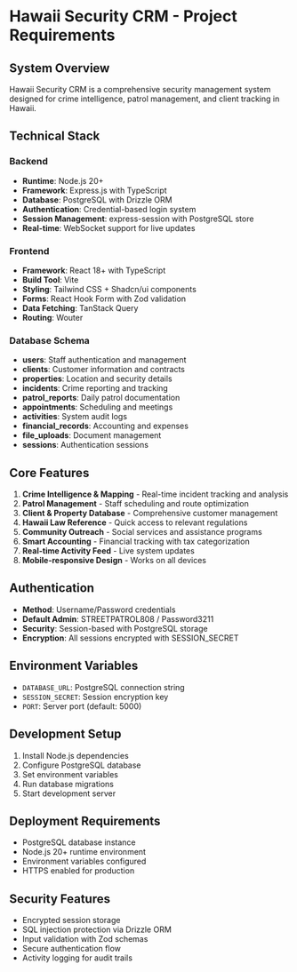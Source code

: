 # Hawaii Security CRM - Project Requirements

## System Overview
Hawaii Security CRM is a comprehensive security management system designed for crime intelligence, patrol management, and client tracking in Hawaii.

## Technical Stack

### Backend
- **Runtime**: Node.js 20+
- **Framework**: Express.js with TypeScript
- **Database**: PostgreSQL with Drizzle ORM
- **Authentication**: Credential-based login system
- **Session Management**: express-session with PostgreSQL store
- **Real-time**: WebSocket support for live updates

### Frontend
- **Framework**: React 18+ with TypeScript
- **Build Tool**: Vite
- **Styling**: Tailwind CSS + Shadcn/ui components
- **Forms**: React Hook Form with Zod validation
- **Data Fetching**: TanStack Query
- **Routing**: Wouter

### Database Schema
- **users**: Staff authentication and management
- **clients**: Customer information and contracts
- **properties**: Location and security details
- **incidents**: Crime reporting and tracking
- **patrol_reports**: Daily patrol documentation
- **appointments**: Scheduling and meetings
- **activities**: System audit logs
- **financial_records**: Accounting and expenses
- **file_uploads**: Document management
- **sessions**: Authentication sessions

## Core Features
1. **Crime Intelligence & Mapping** - Real-time incident tracking and analysis
2. **Patrol Management** - Staff scheduling and route optimization
3. **Client & Property Database** - Comprehensive customer management
4. **Hawaii Law Reference** - Quick access to relevant regulations
5. **Community Outreach** - Social services and assistance programs
6. **Smart Accounting** - Financial tracking with tax categorization
7. **Real-time Activity Feed** - Live system updates
8. **Mobile-responsive Design** - Works on all devices

## Authentication
- **Method**: Username/Password credentials
- **Default Admin**: STREETPATROL808 / Password3211
- **Security**: Session-based with PostgreSQL storage
- **Encryption**: All sessions encrypted with SESSION_SECRET

## Environment Variables
- `DATABASE_URL`: PostgreSQL connection string
- `SESSION_SECRET`: Session encryption key
- `PORT`: Server port (default: 5000)

## Development Setup
1. Install Node.js dependencies
2. Configure PostgreSQL database
3. Set environment variables
4. Run database migrations
5. Start development server

## Deployment Requirements
- PostgreSQL database instance
- Node.js 20+ runtime environment
- Environment variables configured
- HTTPS enabled for production

## Security Features
- Encrypted session storage
- SQL injection protection via Drizzle ORM
- Input validation with Zod schemas
- Secure authentication flow
- Activity logging for audit trails